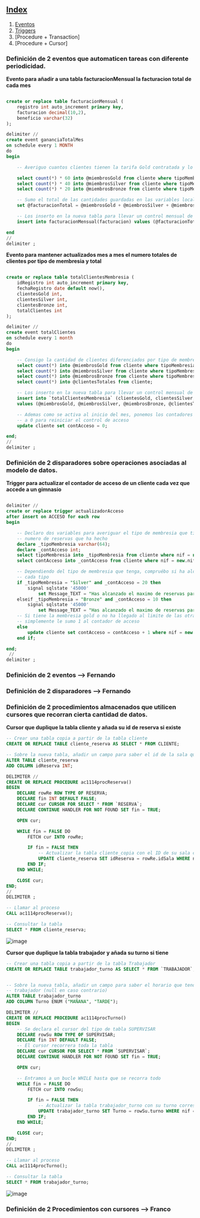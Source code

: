 ## [Index](https://github.com/Proyecto1K2024Grupo5/1-K_Proyecto_Gimnasio/tree/main)  
1. [Eventos](https://github.com/Proyecto1K2024Grupo5/1-K_Proyecto_Gimnasio/blob/main/src/Docs/8.%20PL%5CSQL%20Avanzado.md)
2. [Triggers](https://github.com/Proyecto1K2024Grupo5/1-K_Proyecto_Gimnasio/blob/main/src/Docs/8.%20PL%5CSQL%20Avanzado.md#definición-de-2-disparadores-sobre-operaciones-asociadas-al-modelo-de-datos)  
3. [Procedure + Transaction] 
4. [Procedure + Cursor]





### Definición de 2 eventos que automaticen tareas con diferente periodicidad.

**Evento para añadir a una tabla facturacionMensual la facturacion total de cada mes**
```sql

create or replace table facturacionMensual (
    registro int auto_increment primary key,
    facturacion decimal(10,2),
    beneficio varchar(32)
);

delimiter //
create event gananciaTotalMes
on schedule every 1 MONTH 
do
begin

    -- Averiguo cuantos clientes tienen la tarifa Gold contratada y lo multiplico por el precio

    select count(*) * 60 into @miembrosGold from cliente where tipoMembresia = "GOLD";
    select count(*) * 40 into @miembrosSilver from cliente where tipoMembresia = "SILVER";
    select count(*) * 20 into @miembrosBronze from cliente where tipoMembresia = "BRONZE";

    -- Sumo el total de las cantidades guardadas en las variables locales y lo guardo en facturacionTotal
    set @facturacionTotal = @miembrosGold + @miembrosSilver + @miembrosBronze;

    -- Los inserto en la nueva tabla para llevar un control mensual de la facturacion de clientes que tenemos
    insert into facturacionMensual(facturacion) values (@facturacionTotal);

end
//
delimiter ;
```

**Evento para mantener actualizados mes a mes el numero totales de clientes por tipo de membresia y total**
```sql

create or replace table totalClientesMembresia (
    idRegistro int auto_increment primary key,
    fechaRegistro date default now(),
    clientesGold int,
    clientesSilver int,
    clientesBronze int,
    totalClientes int
);

delimiter //
create event totalClientes
on schedule every 1 month
do
begin

    -- Consigo la cantidad de clientes diferenciados por tipo de membresia
    select count(*) into @miembrosGold from cliente where tipoMembresia = "GOLD";
    select count(*) into @miembrosSilver from cliente where tipoMembresia = "SILVER";
    select count(*) into @miembrosBronze from cliente where tipoMembresia = "BRONZE";
    select count(*) into @clientesTotales from cliente;

    -- Los inserto en la nueva tabla para llevar un control mensual de la cantidad de clientes que tenemos
    insert into `totalClientesMembresia` (clientesGold, clientesSilver, clientesBronze, totalClientes)
    values (@miembrosGold, @miembrosSilver, @miembrosBronze, @clientesTotales);

    -- Ademas como se activa al inicio del mes, ponemos los contadores de acceso de todos los clientes
    -- a 0 para reiniciar el control de acceso
    update cliente set contAcceso = 0;

end;
//
delimiter ;
```

### Definición de 2 disparadores sobre operaciones asociadas al modelo de datos.

**Trigger para actualizar el contador de acceso de un cliente cada vez que accede a un gimnasio**
```sql

delimiter //
create or replace trigger actualizadorAcceso
after insert on ACCESO for each row
begin

    -- Declaro dos variables para averiguar el tipo de membresia que tiene el cliente y el
    -- numero de reservas que ha hecho
    declare _tipoMembresia varchar(64);
    declare _contAcceso int;
    select tipoMembresia into _tipoMembresia from cliente where nif = new.nif;
    select contAcceso into _contAcceso from cliente where nif = new.nif;

    -- Dependiendo del tipo de membresia que tenga, compruébo si ha alcanzado el numero de reservas de
    -- cada tipo
    if _tipoMembresia = "Silver" and _contAcceso = 20 then
        signal sqlstate '45000'
            set Message_TEXT = "Has alcanzado el maximo de reservas para este mes";
    elseif _tipoMembresia = "Bronze" and _contAcceso = 10 then
        signal sqlstate '45000'
            set Message_TEXT = "Has alcanzado el maximo de reservas para este mes";
    -- Si tiene la membresia gold o no ha llegado al limite de las otras dos membresias
    -- simplemente le sumo 1 al contador de acceso
    else
        update cliente set contAcceso = contAcceso + 1 where nif = new.nif;
    end if;

end;
 //
delimiter ;
```









### Definición de 2 eventos --> Fernando
### Definición de 2 disparadores --> Fernando




### Definición de 2 procedimientos almacenados que utilicen cursores que recorran cierta cantidad de datos.
**Cursor que duplique la tabla cliente y añada su id de reserva si existe**
```sql
-- Crear una tabla copia a partir de la tabla cliente 
CREATE OR REPLACE TABLE cliente_reserva AS SELECT * FROM CLIENTE;

-- Sobre la nueva tabla, añadir un campo para saber el id de la sala que ha reservado (si lo ha hecho, en caso que no queda null)
ALTER TABLE cliente_reserva 
ADD COLUMN idReserva INT;

DELIMITER //
CREATE OR REPLACE PROCEDURE ac1114procReserva()
BEGIN
    DECLARE rowRe ROW TYPE OF RESERVA;
    DECLARE fin INT DEFAULT FALSE;
    DECLARE cur CURSOR FOR SELECT * FROM `RESERVA`; 
    DECLARE CONTINUE HANDLER FOR NOT FOUND SET fin = TRUE;

    OPEN cur;

    WHILE fin = FALSE DO
        FETCH cur INTO rowRe;

        IF fin = FALSE THEN
            -- Actualizar la tabla cliente_copia con el ID de su sala correspondiente
            UPDATE cliente_reserva SET idReserva = rowRe.idSala WHERE nif = rowRe.nifCliente;
        END IF;
    END WHILE;

    CLOSE cur;
END;
//
DELIMITER ;

-- Llamar al proceso
CALL ac1114procReserva();

-- Consultar la tabla
SELECT * FROM cliente_reserva;
```
![image](https://github.com/user-attachments/assets/05d9b51b-ce8a-43f5-94dd-b1a7056ba77b)


**Cursor que duplique la tabla trabajador y añada su turno si tiene**
```sql
-- Crear una tabla copia a partir de la tabla Trabajador 
CREATE OR REPLACE TABLE trabajador_turno AS SELECT * FROM `TRABAJADOR`;


-- Sobre la nueva tabla, añadir un campo para saber el horario que tendra el
-- trabajador (null en caso contrario) 
ALTER TABLE trabajador_turno 
ADD COLUMN Turno ENUM ("MAÑANA", "TARDE");

DELIMITER //
CREATE OR REPLACE PROCEDURE ac1114procTurno()
BEGIN
    -- Se declara el cursor del tipo de tabla SUPERVISAR
    DECLARE rowSu ROW TYPE OF SUPERVISAR;
    DECLARE fin INT DEFAULT FALSE;
    -- El cursor recorrera toda la tabla
    DECLARE cur CURSOR FOR SELECT * FROM `SUPERVISAR`; 
    DECLARE CONTINUE HANDLER FOR NOT FOUND SET fin = TRUE;

    OPEN cur;

    -- Entramos a un bucle WHILE hasta que se recorra todo
    WHILE fin = FALSE DO
        FETCH cur INTO rowSu;

        IF fin = FALSE THEN
            -- Actualizar la tabla trabajador_turno con su turno correspondiente
            UPDATE trabajador_turno SET Turno = rowSu.turno WHERE nif = rowSu.nifSupervisor;
        END IF;
    END WHILE;

    CLOSE cur;
END;
//
DELIMITER ;

-- Llamar al proceso
CALL ac1114procTurno();

-- Consultar la tabla
SELECT * FROM trabajador_turno;
```
![image](https://github.com/user-attachments/assets/b7fadf78-522c-4e3a-a1f1-67a5b6b37054)

### Definición de 2 Procedimientos con cursores --> Franco




